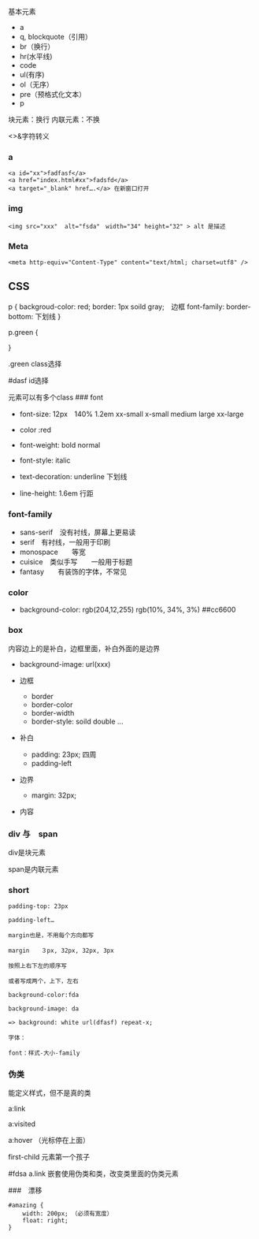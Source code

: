   
  
  
基本元素

* a
* q, blockquote（引用）
* br（换行）
* hr(水平线)
* code
* ul(有序)
* ol（无序）
* pre（预格式化文本）
* p

  
块元素：换行
内联元素：不换

<>&字符转义

### a
	<a id="xx">fadfasf</a>
	<a href="index.html#xx">fadsfd</a>
	<a target="_blank" href….</a> 在新窗口打开
	
### img
	<img src="xxx"  alt="fsda"　width="34" height="32" > alt 是描述
	
### Meta

	<meta http-equiv="Content-Type" content="text/html; charset=utf8" />
	
	
## CSS
p {
	backgroud-color: red;
	border: 1px soild gray;　边框
	font-family: 
	border-bottom: 			下划线
}

p.green {

}

.green   class选择

\#dasf		id选择

<p class="green hello"></p>  元素可以有多个class
### font

* font-size: 12px　140% 1.2em  xx-small x-small medium large xx-large
* color :red
* font-weight: bold normal
* font-style: italic
* text-decoration: underline 下划线

* line-height: 1.6em 行距


### font-family

* sans-serif　没有衬线，屏幕上更易读
* serif　有衬线，一般用于印刷
* monospace　　等宽
* cuisice　类似手写　　一般用于标题
* fantasy　　有装饰的字体，不常见 

### color
* background-color: rgb(204,12,255) rgb(10%, 34%, 3%) ##cc6600


### box

内容边上的是补白，边框里面，补白外面的是边界

* background-image: url(xxx)

* 边框 
	- border
	- border-color
	- border-width
	- border-style: soild double ...
* 补白
	- padding: 23px; 四周　
	- padding-left
	
* 边界
	- margin: 32px;
* 内容

### div 与　span

div是块元素　　

span是内联元素

### short
	padding-top: 23px 
	
	padding-left…
	
	margin也是，不用每个方向都写
	
	margin　　３px, 32px, 32px, 3px
	
	按照上右下左的顺序写
	
	或者写成两个，上下，左右
	
	background-color:fda
	
	background-image: da
	
	=> background: white url(dfasf) repeat-x;
	
	字体：
	
	font：样式-大小-family
	
	
### 伪类

能定义样式，但不是真的类

a:link

a:visited

a:hover （光标停在上面）

first-child 元素第一个孩子

\#fdsa a.link 嵌套使用伪类和类，改变类里面的伪类元素



###　漂移

	#amazing {
		width: 200px; （必须有宽度）
		float: right;
	}
		

